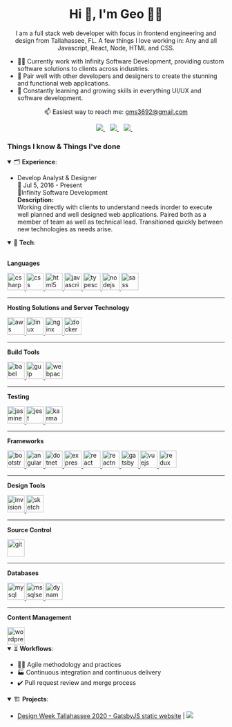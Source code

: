 <h1 align='center'>
  Hi 👋, I'm Geo 👨‍💻
</h1>

<p align='center'>
  I am a full stack web developer with focus in frontend engineering and design from Tallahassee, FL. A few things I love working in: Any and all Javascript, React, Node, HTML and CSS.  
</p>

- 👨‍💻 Currently work with Infinity Software Development, providing custom software solutions to clients across industries.
- 🤝 Pair well with other developers and designers to create the stunning and functional web applications.
- 📖 Constantly learning and growing skills in everything UI/UX and software development.


<p align='center'>
  📫 Easiest way to reach me: <a href='mailto:gms3692@gmail.com'>gms3692@gmail.com</a>
</p>

<p align='center'>
  <a href="https://www.linkedin.com/in/geoffrey-stokes-09225857/">
    <img src="https://img.shields.io/badge/linkedin-%230077B5.svg?&style=for-the-badge&logo=linkedin&logoColor=white" />
  </a>&nbsp;&nbsp;
  <a href="mailto:gms3692@gmail.com">
    <img src="https://img.shields.io/badge/gmail-D14836?&style=for-the-badge&logo=gmail&logoColor=white" />
  </a>&nbsp;&nbsp;
  <a href="https://www.instagram.com/geostokes/">
    <img src="https://img.shields.io/badge/instagram-%23E4405F.svg?&style=for-the-badge&logo=instagram&logoColor=white" />
  </a>&nbsp;&nbsp;
</p>

### Things I know & Things I've done ###

<details open>
  <summary>🗂 <b>Experience</b>: </summary>
  
  - Develop Analyst & Designer  
  📅 Jul 5, 2016 - Present  
  📍Infinity Software Development  
  <b>Description: </b>  
  Working directly with clients to understand needs inorder to execute well planned and well designed web applications. Paired both as a member of team as well as technical lead. Transitioned quickly between new technologies as needs arise.
</details>

<details open> 
  <summary>🤖 <b>Tech</b>: </summary>
  <br>
  
  <p><b>Languages</b></p>
  <a href="https://www.w3schools.com/cs/" target="_blank">
    <img src="https://devicons.github.io/devicon/devicon.git/icons/csharp/csharp-original.svg" alt="csharp" width="40" height="40"/>
  </a>
  <a href="https://www.w3schools.com/css/" target="_blank">
    <img src="https://devicon.dev/devicon.git/icons/css3/css3-original-wordmark.svg" alt="css" width="40" height="40"/>
  </a>
  <a href="https://www.w3.org/html/" target="_blank">
    <img src="https://devicons.github.io/devicon/devicon.git/icons/html5/html5-original-wordmark.svg" alt="html5" width="40" height="40"/>
  </a>
  <a href="https://developer.mozilla.org/en-US/docs/Web/JavaScript" target="_blank">
    <img src="https://devicons.github.io/devicon/devicon.git/icons/javascript/javascript-original.svg" alt="javascript" width="40" height="40"/>
  </a>
  <a href="https://www.typescriptlang.org/" target="_blank">
    <img src="https://devicons.github.io/devicon/devicon.git/icons/typescript/typescript-original.svg" alt="typescript" width="40" height="40"/>
  </a>
  <a href="https://nodejs.org" target="_blank">
    <img src="https://devicons.github.io/devicon/devicon.git/icons/nodejs/nodejs-original-wordmark.svg" alt="nodejs" width="40" height="40"/>
  </a>
  <a href="https://sass-lang.com" target="_blank">
    <img src="https://devicons.github.io/devicon/devicon.git/icons/sass/sass-original.svg" alt="sass" width="40" height="40"/>
  </a>  
  
  ---
  
  <p><b>Hosting Solutions and Server Technology</b></p>
  <a href="https://aws.amazon.com" target="_blank">
    <img src="https://devicons.github.io/devicon/devicon.git/icons/amazonwebservices/amazonwebservices-original-wordmark.svg" alt="aws" width="40" height="40"/>
  </a>
  <a href="https://www.linux.org/" target="_blank">
    <img src="https://devicons.github.io/devicon/devicon.git/icons/linux/linux-original.svg" alt="linux" width="40" height="40"/>
  </a>
  <a href="https://www.nginx.com" target="_blank">
    <img src="https://devicons.github.io/devicon/devicon.git/icons/nginx/nginx-original.svg" alt="nginx" width="40" height="40"/>
  </a>
  <a href="https://www.docker.com/" target="_blank">
    <img src="https://devicons.github.io/devicon/devicon.git/icons/docker/docker-original-wordmark.svg" alt="docker" width="40" height="40"/>
  </a>
  
  ---
  
  <p><b>Build Tools</b></p>
  <a href="https://babeljs.io/" target="_blank">
    <img src="https://www.vectorlogo.zone/logos/babeljs/babeljs-icon.svg" alt="babel" width="40" height="40"/>
  </a>
  <a href="https://gulpjs.com" target="_blank">
    <img src="https://devicons.github.io/devicon/devicon.git/icons/gulp/gulp-plain.svg" alt="gulp" width="40" height="40"/>
  </a>
  <a href="https://webpack.js.org" target="_blank">
    <img src="https://devicons.github.io/devicon/devicon.git/icons/webpack/webpack-original.svg" alt="webpack" width="40" height="40"/>
  </a>
  
  ---
  
  <p><b>Testing</b></p>
    <a href="https://jasmine.github.io/" target="_blank">
    <img src="https://www.vectorlogo.zone/logos/jasmine/jasmine-icon.svg" alt="jasmine" width="40" height="40"/>
  </a>
  <a href="https://jestjs.io" target="_blank">
    <img src="https://www.vectorlogo.zone/logos/jestjsio/jestjsio-icon.svg" alt="jest" width="40" height="40"/>
  </a>
  <a href="https://karma-runner.github.io/latest/index.html" target="_blank">
    <img src="https://raw.githubusercontent.com/detain/svg-logos/780f25886640cef088af994181646db2f6b1a3f8/svg/karma.svg" alt="karma" width="40" height="40"/>
  </a>
  
  ---
  
  <p><b>Frameworks</b></p>
  <a href="https://getbootstrap.com" target="_blank">
    <img src="https://devicons.github.io/devicon/devicon.git/icons/bootstrap/bootstrap-plain.svg" alt="bootstrap" width="40" height="40"/>
  </a>
  <a href="https://angular.io/" target="_blank">
    <img src="https://devicons.github.io/devicon/devicon.git/icons/angularjs/angularjs-plain.svg" alt="angular" width="40" height="40"/>
  </a>
  <a href="https://dotnet.microsoft.com/" target="_blank">
    <img src="https://devicons.github.io/devicon/devicon.git/icons/dot-net/dot-net-original-wordmark.svg" alt="dotnet" width="40" height="40"/>
  </a>
  <a href="https://expressjs.com" target="_blank">
    <img src="https://devicons.github.io/devicon/devicon.git/icons/express/express-original-wordmark.svg" alt="express" width="40" height="40"/>
  </a>
  <a href="https://reactjs.org/" target="_blank">
    <img src="https://devicons.github.io/devicon/devicon.git/icons/react/react-original-wordmark.svg" alt="react" width="40" height="40"/>
  </a>
  <a href="https://reactnative.dev/" target="_blank">
    <img src="https://reactnative.dev/img/header_logo.svg" alt="reactnative" width="40" height="40"/>
  </a>
  <a href="https://www.gatsbyjs.com/" target="_blank">
    <img src="https://www.vectorlogo.zone/logos/gatsbyjs/gatsbyjs-icon.svg" alt="gatsby" width="40" height="40"/>
  </a>
  <a href="https://vuejs.org/" target="_blank">
    <img src="https://devicons.github.io/devicon/devicon.git/icons/vuejs/vuejs-original-wordmark.svg" alt="vuejs" width="40" height="40"/>
  </a>
  <a href="https://redux.js.org" target="_blank">
    <img src="https://devicons.github.io/devicon/devicon.git/icons/redux/redux-original.svg" alt="redux" width="40" height="40"/>
  </a>
  
  ---
  
  <p><b>Design Tools</b></p>
  <a href="https://www.invisionapp.com/" target="_blank">
    <img src="https://www.vectorlogo.zone/logos/invisionapp/invisionapp-icon.svg" alt="invision" width="40" height="40"/>
  </a>
  <a href="https://www.sketch.com/" target="_blank">
    <img src="https://www.vectorlogo.zone/logos/sketchapp/sketchapp-icon.svg" alt="sketch" width="40" height="40"/>
  </a>
  
  ---
  
  <p><b>Source Control</b></p>
  <a href="https://git-scm.com/" target="_blank">
    <img src="https://www.vectorlogo.zone/logos/git-scm/git-scm-icon.svg" alt="git" width="40" height="40"/>
  </a>
  
  ---
  
  <p><b>Databases</b></p>
  <a href="https://www.mysql.com/" target="_blank">
    <img src="https://devicons.github.io/devicon/devicon.git/icons/mysql/mysql-original-wordmark.svg" alt="mysql" width="40" height="40"/>
  </a>
  <a href="https://www.microsoft.com/en-us/sql-server" target="_blank">
    <img src="https://logodix.com/logo/541945.png" alt="mssqlserver" width="40" height="40"/>
  </a>
  <a href="https://aws.amazon.com/dynamodb/" target="_blank">
    <img src="https://miro.medium.com/max/1000/1*qp3u7D_FkGlFeBPUx7hcLg.png" alt="dynamodb" width="40" height="40"/>
  </a>
  
  ---
  <p><b>Content Management</b></p>
  <a href="https://wordpress.com/" target="_blank">
    <img src="https://devicon.dev/devicon.git/icons/wordpress/wordpress-plain-wordmark.svg" alt="wordpress" width="40" height="40"/>
  </a>
</details>

<details open>
  <summary>⏳ <b>Workflows</b>:</summary>
  
  - 🏃‍♂️ Agile methodology and practices
  - 🏭 Continuous integration and continuous delivery
  - ✔️ Pull request review and merge process
</details>

<details open>
  <summary>🏗 <b>Projects</b>:</summary>
  
  - [Design Week Tallahassee 2020 - GatsbyJS static website](http://designweektallahassee.com/) | <a href="https://github.com/heyitsgeo/design-week-tallahassee-twenty-twenty">
<img src="https://img.shields.io/badge/Github-181717?logo=github&logoColor=white" /></a>
</details>
  
